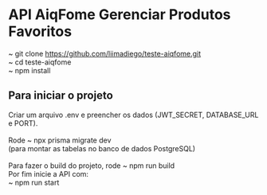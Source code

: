 # API AiqFome Gerenciar Produtos Favoritos

~ git clone https://github.com/liimadiego/teste-aiqfome.git<br>
~ cd teste-aiqfome<br>
~ npm install

## Para iniciar o projeto

Criar um arquivo .env e preencher os dados (JWT_SECRET, DATABASE_URL e PORT).<br><br>
Rode ~ npx prisma migrate dev<br>
(para montar as tabelas no banco de dados PostgreSQL)<br>
<br>
Para fazer o build do projeto, rode ~ npm run build
<br>
Por fim inicie a API com:<br>
~ npm run start<br>
